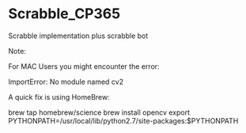 # Scrabble_CP365
Scrabble implementation plus scrabble bot


Note:

For MAC Users you might encounter the error:

ImportError: No module named cv2

A quick fix is using HomeBrew:

brew tap homebrew/science
brew install opencv
export PYTHONPATH=/usr/local/lib/python2.7/site-packages:$PYTHONPATH
